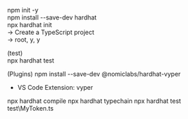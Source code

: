 npm init -y  
npm install --save-dev hardhat  
npx hardhat init  
    -> Create a TypeScript project  
    -> root, y, y

(test)  
npx hardhat test  

(Plugins)
npm install --save-dev @nomiclabs/hardhat-vyper
- VS Code Extension: vyper

npx hardhat compile
npx hardhat typechain
npx hardhat test test\MyToken.ts
